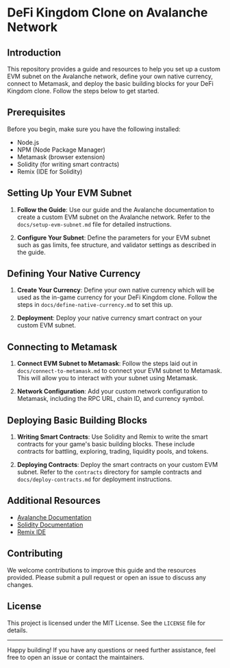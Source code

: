 # DeFi Kingdom Clone on Avalanche Network

## Introduction

This repository provides a guide and resources to help you set up a custom EVM subnet on the Avalanche network, define your own native currency, connect to Metamask, and deploy the basic building blocks for your DeFi Kingdom clone. Follow the steps below to get started.

## Prerequisites

Before you begin, make sure you have the following installed:

- Node.js
- NPM (Node Package Manager)
- Metamask (browser extension)
- Solidity (for writing smart contracts)
- Remix (IDE for Solidity)

## Setting Up Your EVM Subnet

1. **Follow the Guide**:
   Use our guide and the Avalanche documentation to create a custom EVM subnet on the Avalanche network. Refer to the `docs/setup-evm-subnet.md` file for detailed instructions.

2. **Configure Your Subnet**:
   Define the parameters for your EVM subnet such as gas limits, fee structure, and validator settings as described in the guide.

## Defining Your Native Currency

1. **Create Your Currency**:
   Define your own native currency which will be used as the in-game currency for your DeFi Kingdom clone. Follow the steps in `docs/define-native-currency.md` to set this up.

2. **Deployment**:
   Deploy your native currency smart contract on your custom EVM subnet.

## Connecting to Metamask

1. **Connect EVM Subnet to Metamask**:
   Follow the steps laid out in `docs/connect-to-metamask.md` to connect your EVM subnet to Metamask. This will allow you to interact with your subnet using Metamask.

2. **Network Configuration**:
   Add your custom network configuration to Metamask, including the RPC URL, chain ID, and currency symbol.

## Deploying Basic Building Blocks

1. **Writing Smart Contracts**:
   Use Solidity and Remix to write the smart contracts for your game's basic building blocks. These include contracts for battling, exploring, trading, liquidity pools, and tokens.

2. **Deploying Contracts**:
   Deploy the smart contracts on your custom EVM subnet. Refer to the `contracts` directory for sample contracts and `docs/deploy-contracts.md` for deployment instructions.

## Additional Resources

- [Avalanche Documentation](https://docs.avax.network/)
- [Solidity Documentation](https://docs.soliditylang.org/)
- [Remix IDE](https://remix.ethereum.org/)

## Contributing

We welcome contributions to improve this guide and the resources provided. Please submit a pull request or open an issue to discuss any changes.

## License

This project is licensed under the MIT License. See the `LICENSE` file for details.

---

Happy building! If you have any questions or need further assistance, feel free to open an issue or contact the maintainers.
